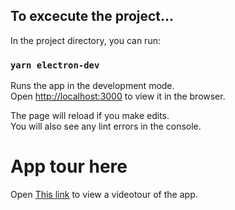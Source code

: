## To excecute the project...

In the project directory, you can run:

### `yarn electron-dev`

Runs the app in the development mode.\
Open [http://localhost:3000](http://localhost:3000) to view it in the browser.

The page will reload if you make edits.\
You will also see any lint errors in the console.


# App tour here
 Open [This link](https://www.youtube.com/watch?v=s-InIhCUqOc) to view a videotour of the app.